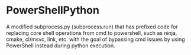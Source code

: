 # PowerShellPython
A modified subprocess.py (subprocess.run) that has prefixed code for replacing core shell operations from cmd to powershell, such as ninja, cmake, cl/msvc, link, etc. with the goal of bypassing cmd issues by using PowerShell instead during python execution.
